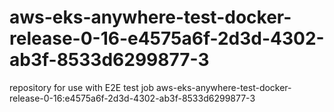 # aws-eks-anywhere-test-docker-release-0-16-e4575a6f-2d3d-4302-ab3f-8533d6299877-3
repository for use with E2E test job aws-eks-anywhere-test-docker-release-0-16:e4575a6f-2d3d-4302-ab3f-8533d6299877-3
